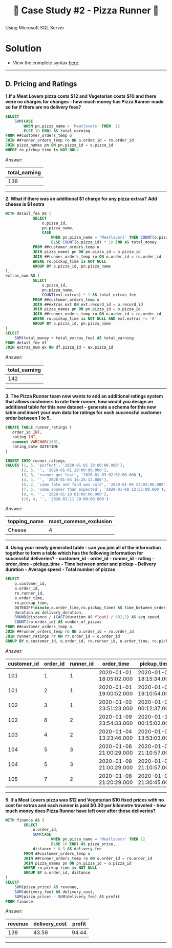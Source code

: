 # <p align="center" style="margin-top: 0px;">🍕 Case Study #2 - Pizza Runner 🍕

<p align="left"> Using Microsoft SQL Server </p>

# Solution

- View the complete syntax [here]().

***

## D. Pricing and Ratings


**1.If a Meat Lovers pizza costs $12 and Vegetarian costs $10 and there were no charges for changes - how much money has Pizza Runner made so far if there are no delivery fees?**

```sql
SELECT 
	SUM(CASE 
		WHEN pn.pizza_name = 'Meatlovers' THEN  12
		ELSE 10 END) AS total_earning
FROM ##customer_orders_temp o 
JOIN ##runner_orders_temp ro ON o.order_id = ro.order_id	
JOIN pizza_names pn ON pn.pizza_id = o.pizza_id
WHERE ro.pickup_time is NOT NULL
```

*Answer:*

| **total_earning** |
|-------------------|
| 138               |


***





**2. What if there was an additional $1 charge for any pizza extras?**
**Add cheese is $1 extra**

```sql
WITH detail_fee AS (
			SELECT 
				o.pizza_id,
				pn.pizza_name,
				CASE 
					WHEN pn.pizza_name = 'Meatlovers' THEN COUNT(o.pizza_id) * 12
					ELSE COUNT(o.pizza_id) * 10 END AS total_money
			FROM ##customer_orders_temp o
			JOIN pizza_names pn ON pn.pizza_id = o.pizza_id
			JOIN ##runner_orders_temp ro ON o.order_id = ro.order_id	
			WHERE ro.pickup_time is NOT NULL
			GROUP BY o.pizza_id, pn.pizza_name
),
extras_num AS (
			SELECT 
				o.pizza_id,
				pn.pizza_name,
				COUNT(ext.extras) * 1 AS total_extras_fee
			FROM ##customer_orders_temp o
			JOIN ##extras ext ON ext.record_id = o.record_id
			JOIN pizza_names pn ON pn.pizza_id = o.pizza_id
			JOIN ##runner_orders_temp ro ON o.order_id = ro.order_id	
			WHERE ro.pickup_time is NOT NULL AND ext.extras != '0'
			GROUP BY o.pizza_id, pn.pizza_name
)
SELECT
	SUM(total_money + total_extras_fee) AS total_earning 
FROM detail_fee df
JOIN extras_num ex ON df.pizza_id = ex.pizza_id
```

*Answer:*

| **total_earning** |
|-------------------|
| 142               |

***






**3. The Pizza Runner team now wants to add an additional ratings system that allows customers to rate their runner, how would you design an additional table for this new dataset - generate a schema for this new table and insert your own data for ratings for each successful customer order between 1 to 5.**

```sql
CREATE TABLE runner_ratings (
   order_id INT,
   rating INT,
   comment VARCHAR(160), 
   rating_date DATETIME
)

INSERT INTO runner_ratings 
VALUES (1, 5, 'perfect', '2020-01-01 20:00:00.000'),
       (2, 5, '', '2020-01-01 20:00:00.000'),
       (3, 3, 'runner got lost', '2020-01-03 02:02:00.000'),
       (4, 4, '', '2020-01-04 16:25:12.000'),
       (5, 2, 'came late and food was cold', '2020-01-08 23:03:00.000'),
       (7, 5, 'came sooner than expected', '2020-01-08 22:55:00.000'),
       (8, 4, '', '2020-01-10 01:00:00.000'),
       (10, 4, '', '2020-01-11 20:00:00.000') 
```

*Answer:*

| **topping_name** | **most_common_exclusion** |
|------------------|---------------------------|
| Cheese           | 4                         |

***







**4. Using your newly generated table - can you join all of the information together to form a table which has the following information for successful deliveries?**
**- customer_id**
**- order_id**
**- runner_id**
**- rating**
**- order_time**
**- pickup_time**
**- Time between order and pickup**
**- Delivery duration**
**- Average speed**
**- Total number of pizzas**

```sql
SELECT 
	o.customer_id,
	o.order_id,
	ro.runner_id,
	o.order_time,
	ro.pickup_time,
	DATEDIFF(minute,o.order_time,ro.pickup_time) AS time_between_order_and_pickup,
	duration as delivery_duration,
	ROUND(distance / (CAST(duration AS float) / 60),2) AS avg_speed,
	COUNT(ro.order_id) AS number_of_pizzas
FROM ##customer_orders_temp o
JOIN ##runner_orders_temp ro ON o.order_id = ro.order_id
JOIN runner_ratings rr ON rr.order_id = o.order_id
GROUP BY o.customer_id, o.order_id, ro.runner_id, o.order_time, ro.pickup_time,distance, duration
```

*Answer:*

| **customer_id** | **order_id** | **runner_id** | **order_time**          | **pickup_time**         | **time_between_order_and_pickup** | **delivery_duration** | **avg_speed** | **number_of_pizzas** |
|-----------------|--------------|---------------|-------------------------|-------------------------|-----------------------------------|-----------------------|---------------|----------------------|
| 101             | 1            | 1             | 2020-01-01 18:05:02.000 | 2020-01-01 18:15:34.000 | 10                                | 32                    | 37.5          | 1                    |
| 101             | 2            | 1             | 2020-01-01 19:00:52.000 | 2020-01-01 19:10:54.000 | 10                                | 27                    | 44.44         | 1                    |
| 102             | 3            | 1             | 2020-01-02 23:51:23.000 | 2020-01-03 00:12:37.000 | 21                                | 20                    | 40.2          | 2                    |
| 102             | 8            | 2             | 2020-01-09 23:54:33.000 | 2020-01-10 00:15:02.000 | 21                                | 15                    | 93.6          | 1                    |
| 103             | 4            | 2             | 2020-01-04 13:23:46.000 | 2020-01-04 13:53:03.000 | 30                                | 40                    | 35.1          | 3                    |
| 104             | 5            | 3             | 2020-01-08 21:00:29.000 | 2020-01-08 21:10:57.000 | 10                                | 15                    | 40            | 1                    |
| 104             | 5            | 3             | 2020-01-08 21:00:29.000 | 2020-01-08 21:10:57.000 | 10                                | 15                    | 40            | 1                    |
| 105             | 7            | 2             | 2020-01-08 21:20:29.000 | 2020-01-08 21:30:45.000 | 10                                | 25                    | 60            | 1                    |


***








**5. If a Meat Lovers pizza was $12 and Vegetarian $10 fixed prices with no cost for extras and each runner is paid $0.30 per kilometre traveled - how much money does Pizza Runner have left over after these deliveries?**

```sql
WITH finance AS (
		SELECT 
			o.order_id,
			SUM(CASE 
					WHEN pn.pizza_name = 'Meatlovers' THEN 12
					ELSE 10 END) AS pizza_price,
			distance * 0.3 AS delivery_fee
		FROM ##customer_orders_temp o 
		JOIN ##runner_orders_temp ro ON o.order_id = ro.order_id	
		JOIN pizza_names pn ON pn.pizza_id = o.pizza_id
		WHERE ro.pickup_time is NOT NULL
		GROUP BY o.order_id, distance
)	
SELECT 
	SUM(pizza_price) AS revenue,
	SUM(delivery_fee) AS delivery_cost,
	SUM(pizza_price) - SUM(delivery_fee) AS profit
FROM finance
```

*Answer:*

| **revenue** | **delivery_cost** | **profit** |
|-------------|-------------------|------------|
| 138         | 43.56             | 94.44      |


***




